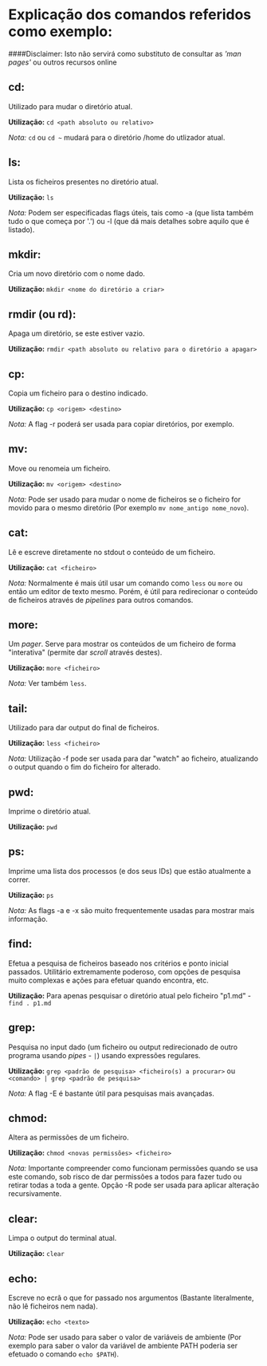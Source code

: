 # Explicação dos comandos referidos como exemplo:

####Disclaimer: Isto não servirá como substituto de consultar as *'man pages'* ou outros recursos online

## cd:
Utilizado para mudar o diretório atual.

**Utilização:** `cd <path absoluto ou relativo>`

*Nota:* `cd` ou `cd ~` mudará para o diretório /home do utlizador atual.

## ls:
Lista os ficheiros presentes no diretório atual.

**Utilização:** `ls`

*Nota:* Podem ser especificadas flags úteis, tais como -a (que lista também tudo o que começa por '.') ou -l (que dá mais detalhes sobre aquilo que é listado).

## mkdir:
Cria um novo diretório com o nome dado.

**Utilização:** `mkdir <nome do diretório a criar>`

## rmdir (ou rd):
Apaga um diretório, se este estiver vazio.

**Utilização:** `rmdir <path absoluto ou relativo para o diretório a apagar>`

## cp:
Copia um ficheiro para o destino indicado.

**Utilização:** `cp <origem> <destino>`

*Nota:* A flag -r poderá ser usada para copiar diretórios, por exemplo.

## mv:
Move ou renomeia um ficheiro.

**Utilização:** `mv <origem> <destino>`

*Nota:* Pode ser usado para mudar o nome de ficheiros se o ficheiro for movido para o mesmo diretório (Por exemplo `mv nome_antigo nome_novo`).

## cat:
Lê e escreve diretamente no stdout o conteúdo de um ficheiro.

**Utilização:** `cat <ficheiro>`

*Nota:* Normalmente é mais útil usar um comando como `less` ou `more` ou então um editor de texto mesmo. Porém, é útil para redirecionar o conteúdo de ficheiros através de *pipelines* para outros comandos.

## more:
Um *pager*. Serve para mostrar os conteúdos de um ficheiro de forma "interativa" (permite dar *scroll* através destes).

**Utilização:** `more <ficheiro>`

*Nota:* Ver também `less`.

## tail:
Utilizado para dar output do final de ficheiros.

**Utilização:** `less <ficheiro>`

*Nota:* Utilização -f pode ser usada para dar "watch" ao ficheiro, atualizando o output quando o fim do ficheiro for alterado.

## pwd:
Imprime o diretório atual.

**Utilização:** `pwd`

## ps:
Imprime uma lista dos processos (e dos seus IDs) que estão atualmente a correr.

**Utilização:** `ps`

*Nota:* As flags -a e -x são muito frequentemente usadas para mostrar mais informação.

## find:
Efetua a pesquisa de ficheiros baseado nos critérios e ponto inicial passados. Utilitário extremamente poderoso, com opções de pesquisa muito complexas e ações para efetuar quando encontra, etc.

**Utilização:** Para apenas pesquisar o diretório atual pelo ficheiro "p1.md" - `find . p1.md`

## grep:
Pesquisa no input dado (um ficheiro ou output redirecionado de outro programa usando *pipes* - `|`) usando expressões regulares.

**Utilização:** `grep <padrão de pesquisa> <ficheiro(s) a procurar>` ou `<comando> | grep <padrão de pesquisa>`

*Nota:* A flag -E é bastante útil para pesquisas mais avançadas.

## chmod:
Altera as permissões de um ficheiro.

**Utilização:** `chmod <novas permissões> <ficheiro>`

*Nota:* Importante compreender como funcionam permissões quando se usa este comando, sob risco de dar permissões a todos para fazer tudo ou retirar todas a toda a gente. Opção -R pode ser usada para aplicar alteração recursivamente.

## clear:
Limpa o output do terminal atual.

**Utilização:** `clear`

## echo:
Escreve no ecrã o que for passado nos argumentos (Bastante literalmente, não lê ficheiros nem nada).

**Utilização:** `echo <texto>`

*Nota:* Pode ser usado para saber o valor de variáveis de ambiente (Por exemplo para saber o valor da variável de ambiente PATH poderia ser efetuado o comando `echo $PATH`).
